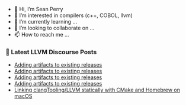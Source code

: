 - 👋 Hi, I’m Sean Perry
- 👀 I’m interested in compilers (c++, COBOL, llvm)
- 🌱 I’m currently learning ...
- 💞️ I’m looking to collaborate on ...
- 📫 How to reach me ...

<!---
s66perry/s66perry is a ✨ special ✨ repository because its `README.md` (this file) appears on your GitHub profile.
You can click the Preview link to take a look at your changes.
--->
### 📕 Latest LLVM Discourse Posts

<!-- DISCOURSE-LLVM:START -->
- [Adding artifacts to existing releases](https://discourse.llvm.org/t/adding-artifacts-to-existing-releases/67296#post_12)
- [Adding artifacts to existing releases](https://discourse.llvm.org/t/adding-artifacts-to-existing-releases/67296#post_11)
- [Adding artifacts to existing releases](https://discourse.llvm.org/t/adding-artifacts-to-existing-releases/67296#post_10)
- [Adding artifacts to existing releases](https://discourse.llvm.org/t/adding-artifacts-to-existing-releases/67296#post_9)
- [Linking clangTooling/LLVM statically with CMake and Homebrew on macOS](https://discourse.llvm.org/t/linking-clangtooling-llvm-statically-with-cmake-and-homebrew-on-macos/67689#post_1)
<!-- DISCOURSE-LLVM:END -->
